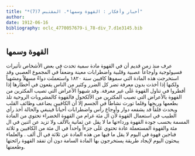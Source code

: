 ```yaml
---
title: "*أخبار وأفكار : القهوة وسمها*. المقتبس 7(7)"
author: 
date: 1912-06-16
bibliography: oclc_4770057679-i_78-div_7.d1e3145.bib
---
```




##  القهوة وسمها 


 عرف منذ زمن قديم أن في القهوة مادة سمية تحدث في بعض الأشخاص تأثيرات   فسيولوجية وأوجاعاً عصبية وقلبية واضطرابات معينة وضعفاً في المجموع العصبي وقد استخرجت هذه المادة التي سموها كافيين سنة  ١٨٢٠  واستعملت دواءً مسهلاً ومشهياً ولكنها إذا أخذت بدون معرفة تضر كل الضرر وكثير من الناس يقعون في أخطارها إذا أفطروا في تناول القهوة عَلَى غير معرفة. وقد شبهوا الأعراض التي تصيب المكثرين من القهوة بالأعراض التي تصيب المكثرين من الألكحول فالقهوة كالمشروبات الروحية تلذ بطعمها وريحها وقلما تورث نشاطاً في الجسم إلا أن الكافيين يضاعف وظائف القلب ويحدث قلقاً قد يشفعه دوار وأوجاع رأس واضطرابات أحياناً فينبغي والحالة أخذ رأي الطبيب في استعمال القهوة لأن ال  مئة  غرام من القهوة الخضراء تحتوي من المادة المسمة بحسب جودة القهوة ورداءتها ما لا يقل عن  ثمانية  بالألف ولا تزيد عن  اثنين  في ال  مئة  والقهوة المستعملة عادة تحتوي عَلَى جزءاً واحداً في ال  مئة  من الكافيين و  ثلاثة  فناجين قهوة في اليوم لا يقل ما فيها من هذه المادة عن  ثلاثة  في ال  ألف  . والعلماء يبحثون اليوم لإيجاد طريقة يستخرجون بها المادة السامة دون أن تفقد القهوة رائحتها وطعمتها. 
